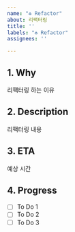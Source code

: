 ```yaml
---
name: "♻️ Refactor"
about: 리팩터링
title: ''
labels: "♻ Refactor"
assignees: ''

---
```


## 1. Why

리팩터링 하는 이유

## 2. Description

리팩터링 내용

## 3. ETA

예상 시간

## 4. Progress

- [ ] To Do 1
- [ ] To Do 2
- [ ] To Do 3
